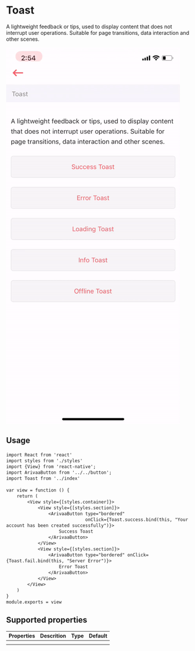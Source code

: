 # Toast

A lightweight feedback or tips, used to display content that does not interrupt user operations. Suitable for page transitions, data interaction and other scenes.

![](../.gitbook/assets/ezgif.com-video-to-gif.gif)

## Usage

```markup
import React from 'react'
import styles from './styles'
import {View} from 'react-native';
import ArivaaButton from '../../button';
import Toast from '../index'

var view = function () {
    return (
        <View style={[styles.container]}>
            <View style={[styles.section]}>
                <ArivaaButton type="bordered"
                              onClick={Toast.success.bind(this, "Your account has been created successfully")}>
                    Success Toast
                </ArivaaButton>
            </View>
            <View style={[styles.section]}>
                <ArivaaButton type="bordered" onClick={Toast.fail.bind(this, "Server Error")}>
                    Error Toast
                </ArivaaButton>
            </View>
        </View>
    )
}
module.exports = view

```

## Supported properties

| Properties | Descrition | Type | Default |
| :--- | :--- | :--- | :--- |
|  |  |  |  |
|  |  |  |  |



